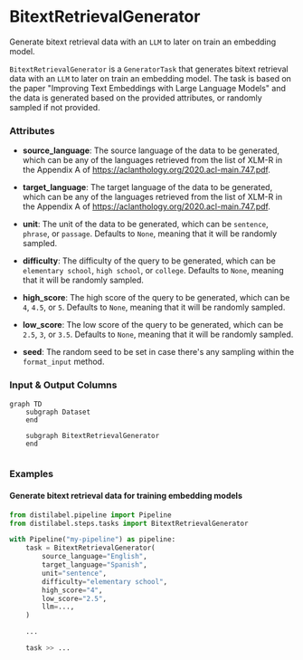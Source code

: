 # BitextRetrievalGenerator


Generate bitext retrieval data with an `LLM` to later on train an embedding model.



`BitextRetrievalGenerator` is a `GeneratorTask` that generates bitext retrieval data with an
    `LLM` to later on train an embedding model. The task is based on the paper "Improving
    Text Embeddings with Large Language Models" and the data is generated based on the
    provided attributes, or randomly sampled if not provided.





### Attributes

- **source_language**: The source language of the data to be generated, which can be any of the languages  retrieved from the list of XLM-R in the Appendix A of https://aclanthology.org/2020.acl-main.747.pdf.

- **target_language**: The target language of the data to be generated, which can be any of the languages  retrieved from the list of XLM-R in the Appendix A of https://aclanthology.org/2020.acl-main.747.pdf.

- **unit**: The unit of the data to be generated, which can be `sentence`, `phrase`, or `passage`.  Defaults to `None`, meaning that it will be randomly sampled.

- **difficulty**: The difficulty of the query to be generated, which can be `elementary school`, `high school`, or `college`.  Defaults to `None`, meaning that it will be randomly sampled.

- **high_score**: The high score of the query to be generated, which can be `4`, `4.5`, or `5`.  Defaults to `None`, meaning that it will be randomly sampled.

- **low_score**: The low score of the query to be generated, which can be `2.5`, `3`, or `3.5`.  Defaults to `None`, meaning that it will be randomly sampled.

- **seed**: The random seed to be set in case there's any sampling within the `format_input` method.





### Input & Output Columns

``` mermaid
graph TD
	subgraph Dataset
	end

	subgraph BitextRetrievalGenerator
	end


```







### Examples


#### Generate bitext retrieval data for training embedding models
```python
from distilabel.pipeline import Pipeline
from distilabel.steps.tasks import BitextRetrievalGenerator

with Pipeline("my-pipeline") as pipeline:
    task = BitextRetrievalGenerator(
        source_language="English",
        target_language="Spanish",
        unit="sentence",
        difficulty="elementary school",
        high_score="4",
        low_score="2.5",
        llm=...,
    )

    ...

    task >> ...
```




